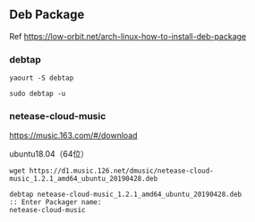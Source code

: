 ## Deb Package

Ref https://low-orbit.net/arch-linux-how-to-install-deb-package

### debtap

```
yaourt -S debtap
```

```
sudo debtap -u
```

### netease-cloud-music

https://music.163.com/#/download

ubuntu18.04（64位）

```
wget https://d1.music.126.net/dmusic/netease-cloud-music_1.2.1_amd64_ubuntu_20190428.deb

debtap netease-cloud-music_1.2.1_amd64_ubuntu_20190428.deb
:: Enter Packager name:
netease-cloud-music
```
